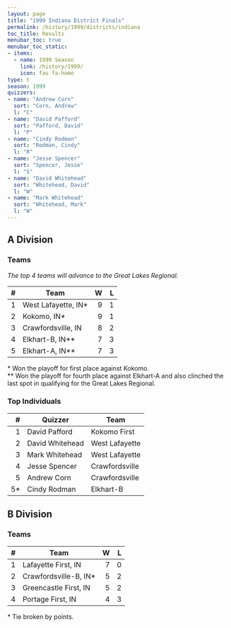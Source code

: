 ```yaml
---
layout: page
title: "1999 Indiana District Finals"
permalink: /history/1999/districts/indiana
toc_title: Results
menubar_toc: true
menubar_toc_static:
- items:
  - name: 1999 Season
    link: /history/1999/
    icon: fas fa-home
type: t
season: 1999
quizzers:
- name: "Andrew Corn"
  sort: "Corn, Andrew"
  l: "C"
- name: "David Pafford"
  sort: "Pafford, David"
  l: "P"
- name: "Cindy Rodman"
  sort: "Rodman, Cindy"
  l: "R"
- name: "Jesse Spencer"
  sort: "Spencer, Jesse"
  l: "S"
- name: "David Whitehead"
  sort: "Whitehead, David"
  l: "W"
- name: "Mark Whitehead"
  sort: "Whitehead, Mark"
  l: "W"
---
```


## A Division

### Teams

*The top 4 teams will advance to the Great Lakes Regional.*

|    # | Team                |    W |    L |
| ---: | ------------------- | ---: | ---: |
|    1 | West Lafayette, IN* |    9 |    1 |
|    2 | Kokomo, IN*         |    9 |    1 |
|    3 | Crawfordsville, IN  |    8 |    2 |
|    4 | Elkhart-B, IN**     |    7 |    3 |
|    5 | Elkhart-A, IN**     |    7 |    3 |

\* Won the playoff for first place against Kokomo.\
\*\* Won the playoff for fourth place against Elkhart-A and also clinched the last spot in qualifying for the Great Lakes Regional.

### Top Individuals

|    # | Quizzer         | Team           |
| ---: | --------------- | -------------- |
|    1 | David Pafford   | Kokomo First   |
|    2 | David Whitehead | West Lafayette |
|    3 | Mark Whitehead  | West Lafayette |
|    4 | Jesse Spencer   | Crawfordsville |
|    5 | Andrew Corn     | Crawfordsville |
|   5* | Cindy Rodman    | Elkhart-B      |

## B Division

### Teams

|    # | Team                  |    W |    L |
| ---: | --------------------- | ---: | ---: |
|    1 | Lafayette First, IN   |    7 |    0 |
|    2 | Crawfordsville-B, IN* |    5 |    2 |
|    3 | Greencastle First, IN |    5 |    2 |
|    4 | Portage First, IN     |    4 |    3 |

\* Tie broken by points.